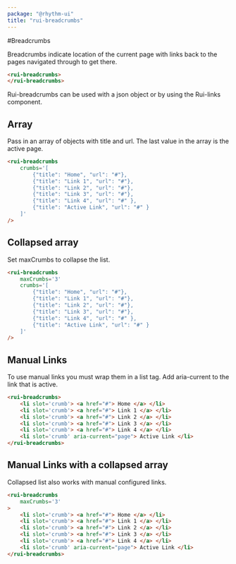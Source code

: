 ```yaml
---
package: "@rhythm-ui"
title: "rui-breadcrumbs"
---
```

#Breadcrumbs

Breadcrumbs indicate location of the current page with links back to the pages navigated through to get there. 

```html
<rui-breadcrumbs>
</rui-breadcrumbs>

```

Rui-breadcrumbs can be used with a json object or by using the Rui-links component. 

## Array
Pass in an array of objects with title and url.
The last value in the array is the active page.

```html preview
<rui-breadcrumbs 
	crumbs='[
		{"title": "Home", "url": "#"},
		{"title": "Link 1", "url": "#"},
		{"title": "Link 2", "url": "#"},
		{"title": "Link 3", "url": "#"},
		{"title": "Link 4", "url": "#" },
		{"title": "Active Link", "url": "#" }
	]'
/> 
```

## Collapsed array
Set maxCrumbs to collapse the list.

```html preview
<rui-breadcrumbs
	maxCrumbs='3'
	crumbs='[
    	{"title": "Home", "url": "#"},
    	{"title": "Link 1", "url": "#"},
    	{"title": "Link 2", "url": "#"},
    	{"title": "Link 3", "url": "#"},
    	{"title": "Link 4", "url": "#" },
        {"title": "Active Link", "url": "#" }
	]'
/> 
```

## Manual Links
To use manual links you must wrap them in a list tag. Add aria-current to the link that is active.

```html preview
<rui-breadcrumbs> 
	<li slot='crumb'> <a href="#"> Home </a> </li>
	<li slot='crumb'> <a href="#"> Link 1 </a> </li>
	<li slot='crumb'> <a href="#"> Link 2 </a> </li>
	<li slot='crumb'> <a href="#"> Link 3 </a> </li>
	<li slot='crumb'> <a href="#"> Link 4 </a> </li>
	<li slot='crumb' aria-current="page"> Active Link </li>
</rui-breadcrumbs>

```

## Manual Links with a collapsed array
Collapsed list also works with manual configured links.

```html preview
<rui-breadcrumbs
	maxCrumbs='3'
> 
	<li slot='crumb'> <a href="#"> Home </a> </li>
	<li slot='crumb'> <a href="#"> Link 1 </a> </li>
	<li slot='crumb'> <a href="#"> Link 2 </a> </li>
	<li slot='crumb'> <a href="#"> Link 3 </a> </li>
	<li slot='crumb'> <a href="#"> Link 4 </a> </li>
	<li slot='crumb' aria-current="page"> Active Link </li>
</rui-breadcrumbs>

```

